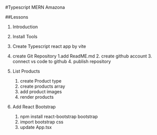 #Typescript MERN Amazona

##Lessons

1. Introduction
2. Install Tools
3. Create Typescript react app by vite
4. create Git Repository
    1.add ReadME.md
    2. create github account
    3. connect vs code to github
    4. publish repository

5. List Products
   1. create Product type
   2. create products array
   3. add product images
   4. render products

6. Add React Bootstrap
   1. npm install react-bootstrap bootstrap
   2. import bootstrap css
   3. update App.tsx   


